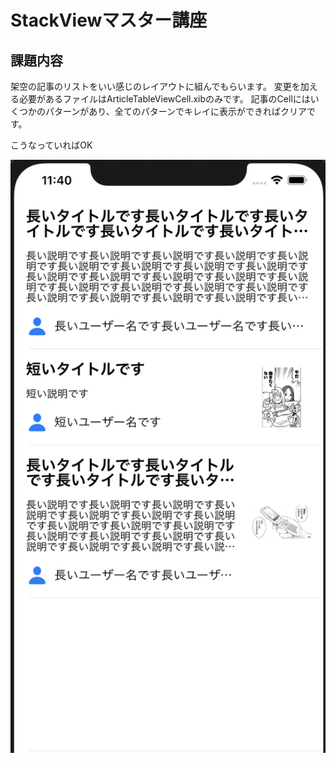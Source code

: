 # StackViewマスター講座

## 課題内容
架空の記事のリストをいい感じのレイアウトに組んでもらいます。
変更を加える必要があるファイルはArticleTableViewCell.xibのみです。
記事のCellにはいくつかのパターンがあり、全てのパターンでキレイに表示ができればクリアです。

こうなっていればOK

![image](https://raw.githubusercontent.com/rikutech/master-stack-view/master/model.png)
